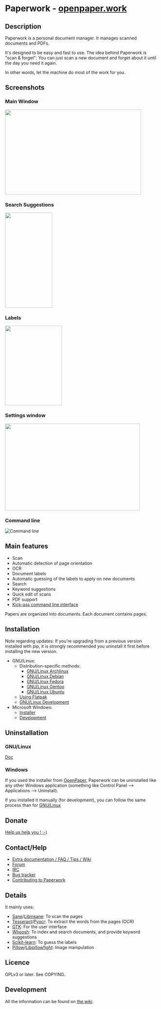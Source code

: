 # Paperwork - [openpaper.work](https://openpaper.work/)


## Description

Paperwork is a personal document manager. It manages scanned documents and PDFs.

It's designed to be easy and fast to use. The idea behind Paperwork
is "scan & forget": You can just scan a new document and
forget about it until the day you need it again.

In other words, let the machine do most of the work for you.


## Screenshots

### Main Window

<a href="https://gitlab.gnome.org/World/OpenPaperwork/paperwork-screenshots/raw/master/2.0/main_window.png">
  <img src="https://gitlab.gnome.org/World/OpenPaperwork/paperwork-screenshots/raw/master/2.0/main_window.png" width="447" height="280" />
</a>


### Search Suggestions

<a href="https://gitlab.gnome.org/World/OpenPaperwork/paperwork-screenshots/raw/master/2.0/suggestions.png">
  <img src="https://gitlab.gnome.org/World/OpenPaperwork/paperwork-screenshots/raw/master/2.0/suggestions.png" width="155" height="313" />
</a>


### Labels

<a href="https://gitlab.gnome.org/World/OpenPaperwork/paperwork-screenshots/raw/master/2.0/multiple_labels.png">
  <img src="https://gitlab.gnome.org/World/OpenPaperwork/paperwork-screenshots/raw/master/2.0/multiple_labels.png" width="187" height="262" />
</a>


### Settings window

<a href="https://gitlab.gnome.org/World/OpenPaperwork/paperwork-screenshots/raw/master/2.0/settings.png">
  <img src="https://gitlab.gnome.org/World/OpenPaperwork/paperwork-screenshots/raw/master/2.0/settings.png" width="443" height="286" />
</a>

### Command line

![Command line](http://storage.sbg.cloud.ovh.net/v1/AUTH_6c4273c748b243c58df3f6942075e0c9/gitlab.gnome.org/paperwork-shell/search.gif)

## Main features

* Scan
* Automatic detection of page orientation
* OCR
* Document labels
* Automatic guessing of the labels to apply on new documents
* Search
* Keyword suggestions
* Quick edit of scans
* PDF support
* [Kick-ass command line interface](/paperwork-shell/README.markdown)

Papers are organized into documents. Each document contains pages.


## Installation

Note regarding updates:
If you're upgrading from a previous version installed with pip, it is strongly recommended you uninstall
it first before installing the new version.

* GNU/Linux:
  * Distribution-specific methods:
    * [GNU/Linux Archlinux](doc/install.archlinux.markdown)
    * [GNU/Linux Debian](doc/install.debian.markdown)
    * [GNU/Linux Fedora](doc/install.fedora.markdown)
    * [GNU/Linux Gentoo](doc/install.gentoo.markdown)
    * [GNU/Linux Ubuntu](doc/install.debian.markdown)
  * [Using Flatpak](doc/install.flatpak.markdown)
  * [GNU/Linux Development](doc/install.devel.markdown)
* Microsoft Windows:
  * [Installer](https://openpaper.work)
  * [Development](doc/devel.windows.markdown)


## Uninstallation

### GNU/Linux

[Doc](doc/uninstall.linux.markdown)

### Windows

If you used the installer from [OpenPaper](https://openpaper.work), Paperwork can be uninstalled like any
other Windows application (something like Control Panel --> Applications --> Uninstall).

If you installed it manually (for development), you can follow the same process than for
[GNU/Linux](doc/uninstall.linux.markdown)


## Donate

[Help us help you ! ;-)](https://www.patreon.com/openpaper)


## Contact/Help

* [Extra documentation / FAQ / Tips / Wiki](https://gitlab.gnome.org/World/OpenPaperwork/paperwork/wikis/)
* [Forum](https://forum.openpaper.work/)
* [IRC](https://gitlab.gnome.org/World/OpenPaperwork/paperwork/wikis/Contact#irc)
* [Bug tracker](https://gitlab.gnome.org/World/OpenPaperwork/paperwork/wikis/Contact#bug-trackers)
* [Contributing to Paperwork](https://gitlab.gnome.org/World/OpenPaperwork/paperwork/wikis/Contributing)


## Details

It mainly uses:

* [Sane](http://www.sane-project.org/)/[Libinsane](https://gitlab.gnome.org/World/OpenPaperwork/libinsane#readme): To scan the pages
* [Tesseract](https://github.com/tesseract-ocr)/[Pyocr](https://gitlab.gnome.org/World/OpenPaperwork/pyocr#readme): To extract the words from the pages (OCR)
* [GTK](http://www.gtk.org/): For the user interface
* [Whoosh](https://pypi.python.org/pypi/Whoosh/): To index and search documents, and provide keyword suggestions
* [Scikit-learn](https://scikit-learn.org/): To guess the labels
* [Pillow](https://pypi.python.org/pypi/Pillow/)/[Libpillowfight](https://gitlab.gnome.org/World/OpenPaperwork/libpillowfight): Image manipulation


## Licence

GPLv3 or later. See COPYING.


## Development

All the information can be found on [the wiki](https://gitlab.gnome.org/World/OpenPaperwork/paperwork/wikis).
